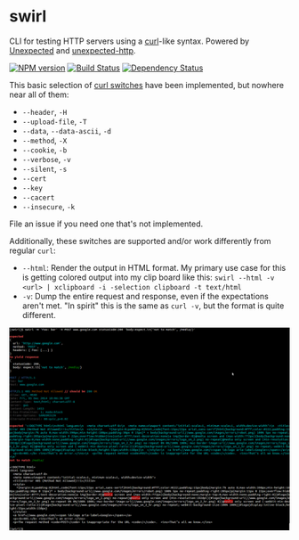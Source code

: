 swirl
=====

CLI for testing HTTP servers using a [curl](http://curl.haxx.se/)-like syntax. Powered by [Unexpected](http://github.com/sunesimonsen/unexpected) and [unexpected-http](https://github.com/papandreou/unexpected-http).

[![NPM version](https://badge.fury.io/js/swirl.svg)](http://badge.fury.io/js/swirl)
[![Build Status](https://travis-ci.org/papandreou/swirl.svg?branch=master)](https://travis-ci.org/papandreou/swirl)
[![Dependency Status](https://david-dm.org/papandreou/swirl.svg)](https://david-dm.org/papandreou/swirl)

This basic selection of [curl switches](http://curl.haxx.se/docs/manpage.html)
have been implemented, but nowhere near all of them:

* `--header`, `-H`
* `--upload-file`, `-T`
* `--data`, `--data-ascii`, `-d`
* `--method`, `-X`
* `--cookie`, `-b`
* `--verbose`, `-v`
* `--silent`, `-s`
* `--cert`
* `--key`
* `--cacert`
* `--insecure`, `-k`

File an issue if you need one that's not implemented.

Additionally, these switches are supported and/or work differently from regular `curl`:

* `--html`: Render the output in HTML format. My primary use case for this is getting colored output into my clip board like this: `swirl --html -v <url> | xclipboard -i -selection clipboard -t text/html`
* `-v`: Dump the entire request and response, even if the expectations aren't met. "In spirit" this is the same as `curl -v`, but the format is quite different.

![Diff example](screenshot.png)
